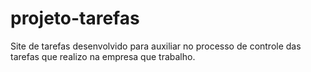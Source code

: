 # projeto-tarefas
Site de tarefas desenvolvido para auxiliar no processo de controle das tarefas que realizo na empresa que trabalho.
